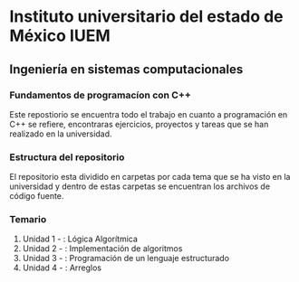 # Instituto universitario del estado de México IUEM

## Ingeniería en sistemas computacionales

### Fundamentos de programacíon con C++

Este repostiorio se encuentra todo el trabajo
en cuanto a programación en C++ se refiere,
encontraras ejercicios, proyectos y tareas
que se han realizado en la universidad.

### Estructura del repositorio

El repositorio esta dividido en carpetas
por cada tema que se ha visto en la universidad
y dentro de estas carpetas se encuentran los
archivos de código fuente.

### Temario

1. Unidad 1 - : Lógica Algorítmica
2. Unidad 2 - : Implementación de algoritmos
3. Unidad 3 - : Programación de un lenguaje estructurado
4. Unidad 4 - : Arreglos
